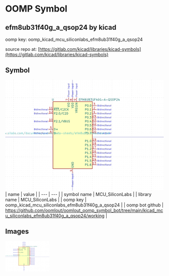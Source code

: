 # OOMP Symbol  
## efm8ub31f40g_a_qsop24  by kicad  
  
oomp key: oomp_kicad_mcu_siliconlabs_efm8ub31f40g_a_qsop24  
  
source repo at: [https://gitlab.com/kicad/libraries/kicad-symbols](https://gitlab.com/kicad/libraries/kicad-symbols)  
## Symbol  
  
[![working.png](working_600.png)](working.png)  
| name | value | 
| --- | --- | 
| symbol name | MCU_SiliconLabs | 
| library name | MCU_SiliconLabs | 
| oomp key | oomp_kicad_mcu_siliconlabs_efm8ub31f40g_a_qsop24 | 
| oomp bot github | https://github.com/oomlout/oomlout_oomp_symbol_bot/tree/main/kicad_mcu_siliconlabs_efm8ub31f40g_a_qsop24/working | 
## Images  
  
[![working.png](working_140.png)](working.png)  
